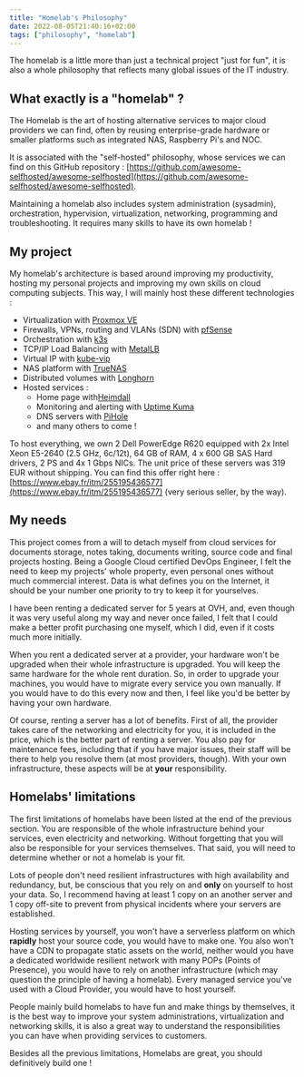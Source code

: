 ```yaml
---
title: "Homelab's Philosophy"
date: 2022-08-05T21:40:16+02:00
tags: ["philosophy", "homelab"]
---
```

The homelab is a little more than just a technical project "just for fun", it is also a whole philosophy that reflects many global issues of the IT industry.

## What exactly is a "homelab" ?

The Homelab is the art of hosting alternative services to major cloud providers we can find, often by reusing enterprise-grade hardware or smaller platforms such as integrated NAS, Raspberry Pi's and NOC.

It is associated with the "self-hosted" philosophy, whose services we can find on this GitHub repository : [https://github.com/awesome-selfhosted/awesome-selfhosted](https://github.com/awesome-selfhosted/awesome-selfhosted).

Maintaining a homelab also includes system administration (sysadmin), orchestration, hypervision, virtualization, networking, programming and troubleshooting. It requires many skills to have its own homelab !

## My project

My homelab's architecture is based around improving my productivity, hosting my personal projects and improving my own skills on cloud computing subjects. This way, I will mainly host these different technologies :

* Virtualization with [Proxmox VE](https://www.proxmox.com/en/)
* Firewalls, VPNs, routing and VLANs (SDN) with [pfSense](https://www.pfsense.org/)
* Orchestration with [k3s](https://k3s.io/)
* TCP/IP Load Balancing with [MetalLB](https://metallb.org/)
* Virtual IP with [kube-vip](https://kube-vip.io/)
* NAS platform with [TrueNAS](https://www.truenas.com/)
* Distributed volumes with [Longhorn](https://longhorn.io)
* Hosted services :
  * Home page with[Heimdall](https://github.com/fterh/heimdall)
  * Monitoring and alerting with [Uptime Kuma](https://github.com/louislam/uptime-kuma)
  * DNS servers with [PiHole](https://pi-hole.net/)
  * and many others to come !

To host everything, we own 2 Dell PowerEdge R620 equipped with 2x Intel Xeon E5-2640 (2.5 GHz, 6c/12t), 64 GB of RAM, 4 x 600 GB SAS Hard drivers, 2 PS and 4x 1 Gbps NICs. The unit price of these servers was 319 EUR without shipping. You can find this offer right here : [https://www.ebay.fr/itm/255195436577](https://www.ebay.fr/itm/255195436577) (very serious seller, by the way).

## My needs

This project comes from a will to detach myself from cloud services for documents storage, notes taking, documents writing, source code and final projects hosting. Being a Google Cloud certified DevOps Engineer, I felt the need to keep my projects' whole property, even personal ones without much commercial interest. Data is what defines you on the Internet, it should be your number one priority to try to keep it for yourselves.

I have been renting a dedicated server for 5 years at OVH, and, even though it was very useful along my way and never once failed, I felt that I could make a better profit purchasing one myself, which I did, even if it costs much more initially.

When you rent a dedicated server at a provider, your hardware won't be upgraded when their whole infrastructure is upgraded. You will keep the same hardware for the whole rent duration. So, in order to upgrade your machines, you would have to migrate every service you own manually. If you would have to do this every now and then, I feel like you'd be better by having your own hardware.

Of course, renting a server has a lot of benefits. First of all, the provider takes care of the networking and electricity for you, it is included in the price, which is the better part of renting a server. You also pay for maintenance fees, including that if you have major issues, their staff will be there to help you resolve them (at most providers, though). With your own infrastructure, these aspects will be at **your** responsibility.

## Homelabs' limitations

The first limitations of homelabs have been listed at the end of the previous section. You are responsible of the whole infrastructure behind your services, even electricity and networking. Without forgetting that you will also be responsible for your services themselves. That said, you will need to determine whether or not a homelab is your fit. 

Lots of people don't need resilient infrastructures with high availability and redundancy, but, be conscious that you rely on and **only** on yourself to host your data. So, I recommend having at least 1 copy on an another server and 1 copy off-site to prevent from physical incidents where your servers are established.

Hosting services by yourself, you won't have a serverless platform on which **rapidly** host your source code, you would have to make one. You also won't have a CDN to propagate static assets on the world, neither would you have a dedicated worldwide resilient network with many POPs (Points of Presence), you would have to rely on another infrastructure (which may question the principle of having a homelab). Every managed service you've used with a Cloud Provider, you would have to host yourself.

People mainly build homelabs to have fun and make things by themselves, it is the best way to improve your system administrations, virtualization and networking skills, it is also a great way to understand the responsibilities you can have when providing services to customers. 

Besides all the previous limitations, Homelabs are great, you should definitively build one ! 

